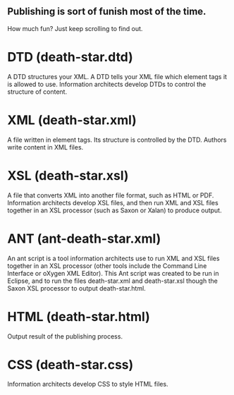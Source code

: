 ## Publishing is sort of funish most of the time.

How much fun? Just keep scrolling to find out.

# DTD (death-star.dtd)

A DTD structures your XML. A DTD tells your XML file which element tags it is allowed to use. Information architects develop DTDs to control the structure of content.

# XML (death-star.xml)

A file written in element tags. Its structure is controlled by the DTD. Authors write content in XML files.

# XSL (death-star.xsl)

A file that converts XML into another file format, such as HTML or PDF. Information architects develop XSL files, and then run XML and XSL files together in an XSL processor (such as Saxon or Xalan) to produce output. 

# ANT (ant-death-star.xml)

An ant script is a tool information architects use to run XML and XSL files together in an XSL processor (other tools include the Command Line Interface or oXygen XML Editor). This Ant script was created to be run in Eclipse, and to run the files death-star.xml and death-star.xsl though the Saxon XSL processor to output death-star.html.

# HTML (death-star.html)

Output result of the publishing process.

# CSS (death-star.css)

Information architects develop CSS to style HTML files.

